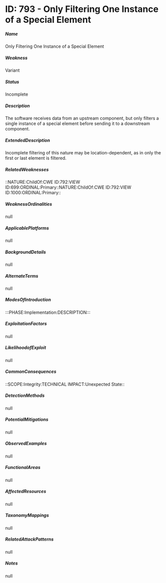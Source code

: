 # ID: 793 - Only Filtering One Instance of a Special Element
<h5>Name</h5>Only Filtering One Instance of a Special Element
<h5>Weakness</h5>Variant
<h5>Status</h5>Incomplete
<h5>Description</h5>The software receives data from an upstream component, but only filters a single instance of a special element before sending it to a downstream component.
<h5>ExtendedDescription</h5>Incomplete filtering of this nature may be location-dependent, as in only the first or last element is filtered.
<h5>RelatedWeaknesses</h5>::NATURE:ChildOf:CWE ID:792:VIEW ID:699:ORDINAL:Primary::NATURE:ChildOf:CWE ID:792:VIEW ID:1000:ORDINAL:Primary::
<h5>WeaknessOrdinalities</h5>null
<h5>ApplicablePlatforms</h5>null
<h5>BackgroundDetails</h5>null
<h5>AlternateTerms</h5>null
<h5>ModesOfIntroduction</h5>:::PHASE:Implementation:DESCRIPTION:::
<h5>ExploitationFactors</h5>null
<h5>LikelihoodofExploit</h5>null
<h5>CommonConsequences</h5>::SCOPE:Integrity:TECHNICAL IMPACT:Unexpected State::
<h5>DetectionMethods</h5>null
<h5>PotentialMitigations</h5>null
<h5>ObservedExamples</h5>null
<h5>FunctionalAreas</h5>null
<h5>AffectedResources</h5>null
<h5>TaxonomyMappings</h5>null
<h5>RelatedAttackPatterns</h5>null
<h5>Notes</h5>null

